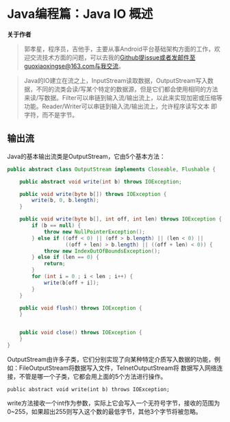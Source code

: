# Java编程篇：Java IO 概述

**关于作者**

>郭孝星，程序员，吉他手，主要从事Android平台基础架构方面的工作，欢迎交流技术方面的问题，可以去我的[Github](https://github.com/guoxiaoxing)提issue或者发邮件至guoxiaoxingse@163.com与我交流。


>Java的IO建立在流之上，InputStream读取数据，OutputStream写入数据，不同的流类会读/写某个特定的数据源，但是它们都会使用相同的方法
来读/写数据。Filter可以串链到输入流/输出流上，以此来实现加密或压缩等功能。Reader/Writer可以串链到输入流/输出流上，允许程序读写文本
即字符，而不是字节。


## 输出流

Java的基本输出流类是OutputStream，它由5个基本方法：

```java
public abstract class OutputStream implements Closeable, Flushable {

    public abstract void write(int b) throws IOException;

    public void write(byte b[]) throws IOException {
        write(b, 0, b.length);
    }

    public void write(byte b[], int off, int len) throws IOException {
        if (b == null) {
            throw new NullPointerException();
        } else if ((off < 0) || (off > b.length) || (len < 0) ||
                   ((off + len) > b.length) || ((off + len) < 0)) {
            throw new IndexOutOfBoundsException();
        } else if (len == 0) {
            return;
        }
        for (int i = 0 ; i < len ; i++) {
            write(b[off + i]);
        }
    }

    public void flush() throws IOException {
    }


    public void close() throws IOException {
    }
}
```
OutputStream由许多子类，它们分别实现了向某种特定介质写入数据的功能，例如：FileOutputStream将数据写入文件，TelnetOutputStream将
数据写入网络连接，不管是哪一个子类，它都会用上面的5个方法进行操作。

```
public abstract void write(int b) throws IOException;
```
write方法接收一个int作为参数，实际上它会写入一个无符号字节，接收的范围为0~255，如果超出255则写入这个数的最低字节，其他3个字节将被忽略。

